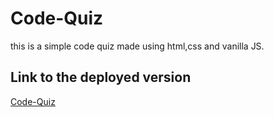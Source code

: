 # Code-Quiz
this is a simple code quiz made using html,css and vanilla JS.

## Link to the deployed version 

[Code-Quiz](https://zaguilar.github.io/Code-Quiz/)
